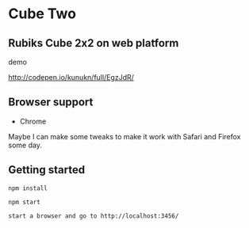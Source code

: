 # Cube Two

## Rubiks Cube 2x2 on web platform

demo

http://codepen.io/kunukn/full/EgzJdR/


## Browser support

* Chrome

Maybe I can make some tweaks to make it work with Safari and Firefox some day.


## Getting started
```
npm install

npm start

start a browser and go to http://localhost:3456/
```
